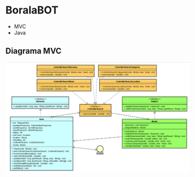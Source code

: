 # BoralaBOT

- MVC
- Java

## Diagrama MVC

![Diagrama MVC](https://github.com/TelegramBotSocial/boralaMVC/blob/master/boralaMVC.png) 
